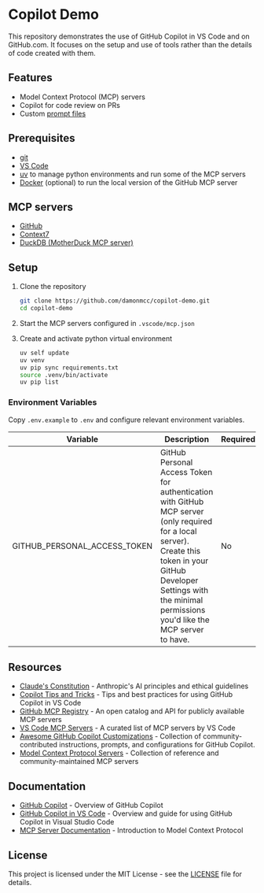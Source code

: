 # Copilot Demo

This repository demonstrates the use of GitHub Copilot in VS Code and on GitHub.com. It focuses on the setup and use of tools rather than the details of code created with them.

## Features

- Model Context Protocol (MCP) servers
- Copilot for code review on PRs
- Custom [prompt files](https://code.visualstudio.com/docs/copilot/customization/prompt-files)

## Prerequisites

- [git](https://git-scm.com/)
- [VS Code](https://code.visualstudio.com/)
- [uv](https://docs.astral.sh/uv/) to manage python environments and run some of the MCP servers
- [Docker](https://www.docker.com/) (optional) to run the local version of the GitHub MCP server

## MCP servers

- [GitHub](https://github.com/github/github-mcp-server)
- [Context7](https://github.com/upstash/context7)
- [DuckDB (MotherDuck MCP server)](https://github.com/motherduckdb/mcp-server-motherduck)

## Setup

1. Clone the repository

   ```bash
   git clone https://github.com/damonmcc/copilot-demo.git
   cd copilot-demo
   ```

2. Start the MCP servers configured in `.vscode/mcp.json`

3. Create and activate python virtual environment

   ```bash
   uv self update
   uv venv
   uv pip sync requirements.txt
   source .venv/bin/activate
   uv pip list
   ```

### Environment Variables

Copy `.env.example` to `.env` and configure relevant environment variables.

| Variable                     | Description                                                                                                                                                                                     | Required |
| ---------------------------- | ----------------------------------------------------------------------------------------------------------------------------------------------------------------------------------------------- | -------- |
| GITHUB_PERSONAL_ACCESS_TOKEN | GitHub Personal Access Token for authentication with GitHub MCP server (only required for a local server). Create this token in your GitHub Developer Settings with the minimal permissions you'd like the MCP server to have. | No      |

## Resources

- [Claude's Constitution](https://www.anthropic.com/news/claudes-constitution) - Anthropic's AI principles and ethical guidelines
- [Copilot Tips and Tricks](https://code.visualstudio.com/docs/copilot/copilot-tips-and-tricks) - Tips and best practices for using GitHub Copilot in VS Code
- [GitHub MCP Registry](https://github.com/mcp) - An open catalog and API for publicly available MCP servers
- [VS Code MCP Servers](https://code.visualstudio.com/mcp) - A curated list of MCP servers by VS Code
- [Awesome GitHub Copilot Customizations](https://github.com/github/awesome-copilot) - Collection of community-contributed instructions, prompts, and configurations for GitHub Copilot.
- [Model Context Protocol Servers](https://github.com/modelcontextprotocol/servers) - Collection of reference and community-maintained MCP servers

## Documentation

- [GitHub Copilot](https://docs.github.com/en/copilot) - Overview of GitHub Copilot
- [GitHub Copilot in VS Code](https://code.visualstudio.com/docs/copilot/overview) - Overview and guide for using GitHub Copilot in Visual Studio Code
- [MCP Server Documentation](https://modelcontextprotocol.io/introduction) - Introduction to Model Context Protocol

## License

This project is licensed under the MIT License - see the [LICENSE](LICENSE) file for details.
